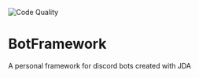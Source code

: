 ![Code Quality](https://img.shields.io/scrutinizer/quality/g/V-Play-Games/BotFramework)
# BotFramework
A personal framework for discord bots created with JDA
